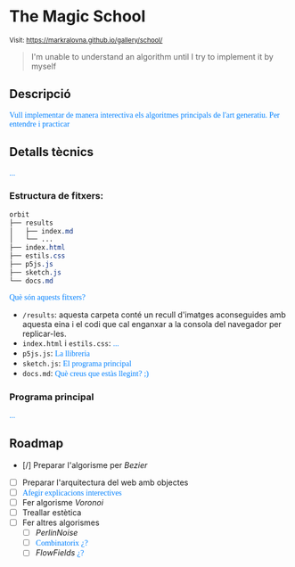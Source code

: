 # The Magic School

<style>n{color:#0080ff;font-family:"Segoe Print"}</style>

<small>Visit: https://markralovna.github.io/gallery/school/</small>

> I'm unable to understand an algorithm until I try to implement it by myself

## Descripció

<n>Vull implementar de manera interectiva els algoritmes principals de l'art generatiu. Per entendre i practicar</n>

## Detalls tècnics

<n>...</n>

### Estructura de fitxers:

```css
orbit
├── results
│   ├── index.md
│   └── ...
├── index.html
├── estils.css
├── p5js.js
├── sketch.js
└── docs.md
```

<n>Què són aquests fitxers?</n>

* `/results`: aquesta carpeta conté un recull d'imatges aconseguides amb aquesta eina i el codi que cal enganxar a la consola del navegador per replicar-les.
* `index.html` i `estils.css`: <n>...</n>
* `p5js.js`: <n>La llibreria</n>
* `sketch.js`: <n>El programa principal</n>
* `docs.md`: <n>Què creus que estàs llegint? ;)</n>

### Programa principal

<n>...</n>

## Roadmap

* [/] Preparar l'algorisme per *Bezier*
* [ ] Preparar l'arquitectura del web amb objectes
* [ ] <n>Afegir explicacions interectives</n>
* [ ] Fer algorisme *Voronoi*
* [ ] Treallar estètica
* [ ] Fer altres algorismes
	* [ ] *PerlinNoise*
	* [ ] <n>Combinatorix<n> ¿?</n></n>
	* [ ] *FlowFields*<n> ¿?</n>
